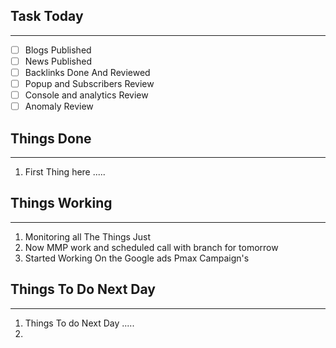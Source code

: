 
## Task Today
---
- [ ] Blogs Published
- [ ] News Published
- [ ] Backlinks Done And Reviewed
- [ ] Popup and Subscribers Review
- [ ] Console and analytics Review 
- [ ] Anomaly Review

## Things Done 
---
1.  First Thing here .....

## Things Working
---
1. Monitoring all The Things Just
2. Now MMP work and scheduled call with branch for tomorrow 
3. Started Working On the Google ads Pmax Campaign's 

## Things To Do Next Day 
---
1.  Things To do Next Day .....
2. 




